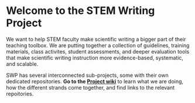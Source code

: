 # Welcome to the STEM Writing Project
We want to help STEM faculty make scientific writing a bigger part of their teaching toolbox. We are putting together a collection of guidelines, training materials, class activites, student assessments, and deeper evaluation tools that make scientific writing instruction more evidence-based, systematic, and scalable. 

SWP has several interconnected sub-projects, some with their own dedicated repositories. **Go to the [Project wiki](https://github.com/adanieljohnson/stemwritingproject/wiki)** to learn what we are doing, how the different strands come together, and find links to the relevant repoitories.


